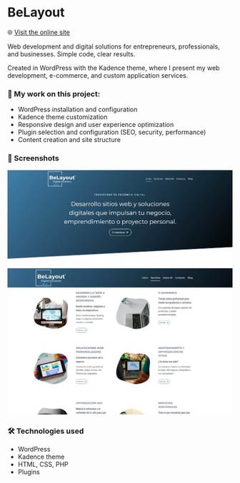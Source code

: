 # BeLayout

🌐 [Visit the online site](https://belayout.com/)

 Web development and digital solutions for entrepreneurs, professionals, and businesses. Simple code, clear results.

Created in WordPress with the Kadence theme, where I present my web development, e-commerce, and custom application services.

### 🔧 My work on this project:
- WordPress installation and configuration
- Kadence theme customization
- Responsive design and user experience optimization
- Plugin selection and configuration (SEO, security, performance)
- Content creation and site structure

### 📸 Screenshots

![Home](screenshots/belayout-home-page.jpg)
![Servicios](screenshots/belayout-services-page.jpg)

### 🛠 Technologies used
- WordPress
- Kadence theme
- HTML, CSS, PHP
- Plugins
